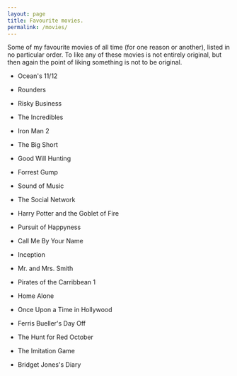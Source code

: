 ```yaml
---
layout: page
title: Favourite movies. 
permalink: /movies/
---
```


Some of my favourite movies of all time (for one reason or another), listed in no particular order. To like any of these movies is not entirely original, but then again the point of liking something is not to be original. 


- Ocean's 11/12 

- Rounders

- Risky Business

- The Incredibles 

- Iron Man 2 

- The Big Short 

- Good Will Hunting 

- Forrest Gump

- Sound of Music

- The Social Network

- Harry Potter and the Goblet of Fire 

- Pursuit of Happyness

- Call Me By Your Name

- Inception 

- Mr. and Mrs. Smith

- Pirates of the Carribbean 1

- Home Alone

- Once Upon a Time in Hollywood

- Ferris Bueller's Day Off

- The Hunt for Red October 

- The Imitation Game

- Bridget Jones's Diary

